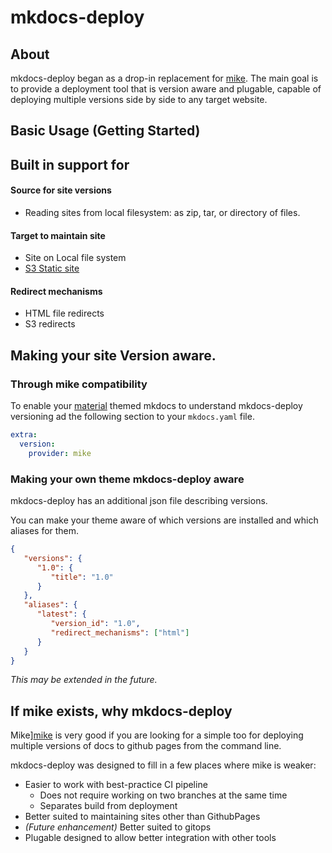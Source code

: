 # mkdocs-deploy

## About

mkdocs-deploy began as a drop-in replacement for [mike][mike].  The main goal is to provide
a deployment tool that is version aware and plugable, capable of deploying multiple versions side by side to any target
website.

## Basic Usage (Getting Started)




## Built in support for

#### Source for site versions

 - Reading sites from local filesystem: as zip, tar, or directory of files.

#### Target to maintain site

 - Site on Local file system
 - [S3 Static site][aws s3 site]

#### Redirect mechanisms

 - HTML file redirects
 - S3 redirects

## Making your site Version aware.

### Through mike compatibility

To enable your [material][material] themed mkdocs to understand mkdocs-deploy versioning ad the following section to 
your `mkdocs.yaml` file.

```yaml
extra:
  version:
    provider: mike
```

### Making your own theme mkdocs-deploy aware

mkdocs-deploy has an additional json file describing versions.

You can make your theme aware of which versions are installed and which aliases for them.

```json
{
   "versions": {
      "1.0": {
         "title": "1.0"
      }
   }, 
   "aliases": {
      "latest": {
         "version_id": "1.0", 
         "redirect_mechanisms": ["html"]
      }
   }
}
```

_This may be extended in the future._


## If mike exists, why mkdocs-deploy

Mike][mike] is very good if you are looking for a simple too for deploying multiple versions of docs to github pages
from the command line.

mkdocs-deploy was designed to fill in a few places where mike is weaker:
 - Easier to work with best-practice CI pipeline
   - Does not require working on two branches at the same time
   - Separates build from deployment
 - Better suited to maintaining sites other than GithubPages
 - _(Future enhancement)_ Better suited to gitops
 - Plugable designed to allow better integration with other tools

[mike]: https://github.com/jimporter/mike "Manage multiple versions of your MkDocs-powered documentation via Git"
[aws s3 site]: https://docs.aws.amazon.com/AmazonS3/latest/userguide/WebsiteHosting.html "Hosting a static website using Amazon S3"
[material]: https://squidfunk.github.io/mkdocs-material/ "Mkdocs theme named 'material'"